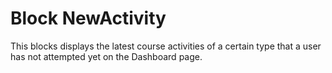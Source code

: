 # Block NewActivity

This blocks displays the latest course activities of a certain type that a user has
not attempted yet on the Dashboard page.